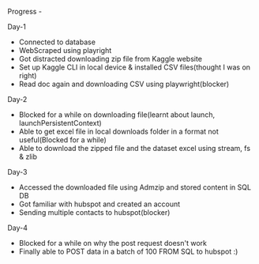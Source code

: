 Progress - 

Day-1
- Connected to database
- WebScraped using playright
- Got distracted downloading zip file from Kaggle website
- Set up Kaggle CLI in local device & installed CSV files(thought I was on right)
- Read doc again and downloading CSV using playwright(blocker)

Day-2
- Blocked for a while on downloading file(learnt about launch, launchPersistentContext)
- Able to get excel file in local downloads folder in a format not useful(Blocked for a while)
- Able to download the zipped file and the dataset excel using stream, fs & zlib

Day-3
- Accessed the downloaded file using Admzip and stored content in SQL DB
- Got familiar with hubspot and created an account
- Sending multiple contacts to hubspot(blocker)

Day-4
- Blocked for a while on why the post request doesn't work
- Finally able to POST data in a batch of 100 FROM SQL to hubspot :)
